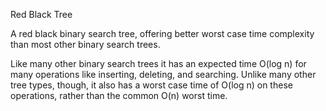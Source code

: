 Red Black Tree

A red black binary search tree,  offering better worst case time complexity than most other binary search trees.

Like many other binary search trees it has an expected time O(log n) for many operations like inserting, deleting, and searching. 
Unlike many other tree types, though, it also has a worst case time of O(log n) on these operations, rather than the common O(n) worst time.





